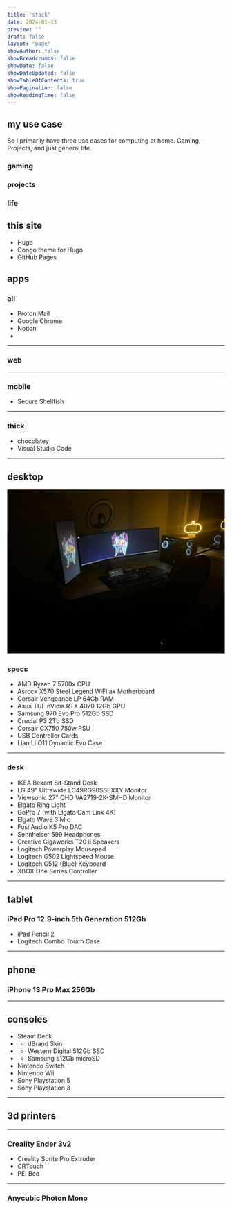 ```yaml
---
title: 'stack'
date: 2024-01-13
preview: ""
draft: false
layout: "page"
showAuthor: false
showBreadcrumbs: false
showDate: false
showDateUpdated: false
showTableOfContents: true
showPagination: false
showReadingTime: false
---
```


## my use case
So I primarily have three use cases for computing at home. Gaming, Projects, and just general life.
### gaming
### projects
### life

## this site
- Hugo
- Congo theme for Hugo
- GitHub Pages

## apps

### all
- Proton Mail
- Google Chrome
- Notion
- 
---

### web

---

### mobile
- Secure Shellfish

---

### thick
- chocolatey
- Visual Studio Code

---

## desktop
![](desktop.jpg)
### specs
- AMD Ryzen 7 5700x CPU
- Asrock X570 Steel Legend WiFi ax Motherboard
- Corsair Vengeance LP 64Gb RAM
- Asus TUF nVidia RTX 4070 12Gb GPU
- Samsung 970 Evo Pro 512Gb SSD
- Crucial P3 2Tb SSD
- Corsair CX750 750w PSU
- USB Controller Cards
- Lian Li O11 Dynamic Evo Case

---

### desk
- IKEA Bekant Sit-Stand Desk
- LG 49" Ultrawide LC49RG90SSEXXY Monitor
- Viewsonic 27" QHD VA2719-2K-SMHD Monitor
- Elgato Ring Light
- GoPro 7 (with Elgato Cam Link 4K)
- Elgato Wave 3 Mic
- Fosi Audio K5 Pro DAC
- Sennheiser 599 Headphones
- Creative Gigaworks T20 ii Speakers
- Logitech Powerplay Mousepad
- Logitech G502 Lightspeed Mouse
- Logitech G512 (Blue) Keyboard
- XBOX One Series Controller

---

## tablet
### iPad Pro 12.9-inch 5th Generation 512Gb
- iPad Pencil 2
- Logitech Combo Touch Case

---

## phone
### iPhone 13 Pro Max 256Gb

---

## consoles
- Steam Deck
- - dBrand Skin
- - Western Digital 512Gb SSD
- - Samsung 512Gb microSD
- Nintendo Switch
- Nintendo Wii
- Sony Playstation 5
- Sony Playstation 3

---

## 3d printers

---

### Creality Ender 3v2
- Creality Sprite Pro Extruder
- CRTouch
- PEI Bed

---

### Anycubic Photon Mono
